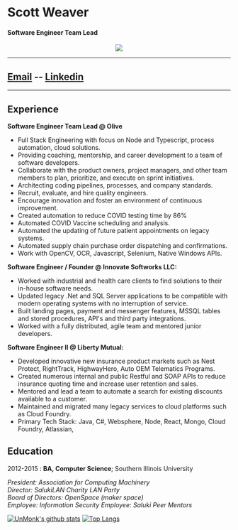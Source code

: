 # Scott Weaver

#### Software Engineer Team Lead

<p align="center">
<a href="https://unmonk.github.io"><img src="https://img.shields.io/github/followers/UnMonk?style=for-the-badge">
</a>

---

## [Email](mailto:scott@weaverscott.com) -- [Linkedin](https://linkedin.com/in/scottweaverdev)

---

## Experience

**Software Engineer Team Lead @ Olive**
- Full Stack Engineering with focus on Node and Typescript, process automation, cloud solutions.
- Providing coaching, mentorship, and career development to a team of software developers.
- Collaborate with the product owners, project managers, and other team members to plan, prioritize, and execute on sprint initiatives. 
- Architecting coding pipelines, processes, and company standards.
- Recruit, evaluate, and hire quality engineers.
- Encourage innovation and foster an environment of continuous improvement.
- Created automation to reduce COVID testing time by 86%
- Automated COVID Vaccine scheduling and analysis.
- Automated the updating of future patient appointments on legacy systems.
- Automated supply chain purchase order dispatching and confirmations.
- Work with OpenCV, OCR, Javascript, Selenium, Native Windows APIs.

**Software Engineer / Founder @ Innovate Softworks LLC:**

- Worked with industrial and health care clients to find solutions to their in-house software needs.
- Updated legacy .Net and SQL Server applications to be compatible with modern operating systems with no interruption of service.
- Built landing pages, payment and messenger features, MSSQL tables and stored procedures, API's and third party integrations.
- Worked with a fully distributed, agile team and mentored junior developers.

**Software Engineer II @ Liberty Mutual:**

- Developed innovative new insurance product markets such as Nest Protect, RightTrack, HighwayHero, Auto OEM Telematics Programs.
- Created numerous internal and public Restful and SOAP APIs to reduce insurance quoting time and increase user retention and sales.
- Mentored and lead a team to automate a search for existing discounts available to a customer.
- Maintained and migrated many legacy services to cloud platforms such as Cloud Foundry.
- Primary Tech Stack: Java, C#, Websphere, Node, React, Mongo, Cloud Foundry, Atlassian,

## Education

2012-2015
: **BA, Computer Science**; Southern Illinois University

_President: Association for Computing Machinery_  
 _Director: SalukiLAN Charity LAN Party_  
 _Board of Directors: OpenSpace (maker space)_  
 _Employee: Information Security_
_Employee: Saluki Peer Mentors_

[![UnMonk's github stats](https://github-readme-stats.vercel.app/api?username=unmonk)](https://github.com/anuraghazra/github-readme-stats)
[![Top Langs](https://github-readme-stats.vercel.app/api/top-langs/?username=unmonk&layout=compact)](https://github.com/anuraghazra/github-readme-stats)
